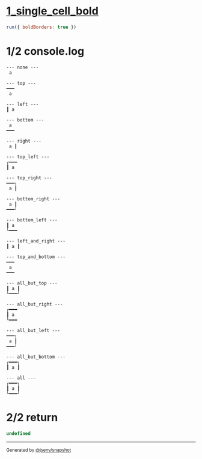 # [1_single_cell_bold](../../table_1_cell.test.mjs#L93)

```js
run({ boldBorders: true })
```

# 1/2 console.log

```console
--- none ---
 a 

--- top ---
━━━
 a 

--- left ---
┃ a 

--- bottom ---
 a 
━━━

--- right ---
 a ┃

--- top_left ---
┌━━━
┃ a 

--- top_right ---
━━━┐
 a ┃

--- bottom_right ---
 a ┃
━━━┘

--- bottom_left ---
┃ a 
└━━━

--- left_and_right ---
┃ a ┃

--- top_and_bottom ---
━━━
 a 
━━━

--- all_but_top ---
┃ a ┃
└━━━┘

--- all_but_right ---
┌━━━
┃ a 
└━━━

--- all_but_left ---
━━━┐
 a ┃
━━━┘

--- all_but_bottom ---
┌━━━┐
┃ a ┃

--- all ---
┌━━━┐
┃ a ┃
└━━━┘

```

# 2/2 return

```js
undefined
```

---

<sub>
  Generated by <a href="https://github.com/jsenv/core/tree/main/packages/independent/snapshot">@jsenv/snapshot</a>
</sub>

